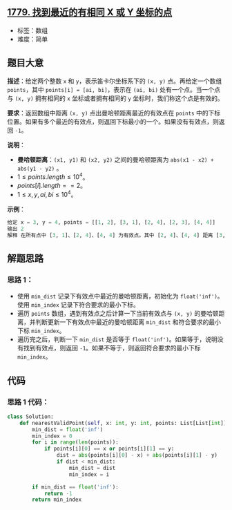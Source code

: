 ## [1779. 找到最近的有相同 X 或 Y 坐标的点](https://leetcode-cn.com/problems/find-nearest-point-that-has-the-same-x-or-y-coordinate/)

- 标签：数组
- 难度：简单

## 题目大意

**描述**：给定两个整数 `x` 和 `y`，表示笛卡尔坐标系下的 `(x, y)` 点。再给定一个数组 `points`，其中 `points[i] = [ai, bi]`，表示在 `(ai, bi)` 处有一个点。当一个点与 `(x, y)` 拥有相同的 `x` 坐标或者拥有相同的 `y` 坐标时，我们称这个点是有效的。

**要求**：返回数组中距离 `(x, y)` 点出曼哈顿距离最近的有效点在 `points` 中的下标位置。如果有多个最近的有效点，则返回下标最小的一个。如果没有有效点，则返回 `-1`。

**说明**：

- **曼哈顿距离**：`(x1, y1)` 和 `(x2, y2)` 之间的曼哈顿距离为 `abs(x1 - x2) + abs(y1 - y2)` 。
- $1 \le points.length \le 10^4$。
- $points[i].length == 2$。
- $1 \le x, y, ai, bi \le 10^4$。

**示例**：

```Python
给定 x = 3, y = 4, points = [[1, 2], [3, 1], [2, 4], [2, 3], [4, 4]]
输出 2
解释 在所有点中 [3, 1]、[2, 4]、[4, 4] 为有效点。其中 [2, 4]、[4, 4] 距离 [3, 4] 曼哈顿距离最近，都为 1。[2, 4] 下标最小，所以返回 2。
```

## 解题思路

### 思路 1：

- 使用 `min_dist` 记录下有效点中最近的曼哈顿距离，初始化为 `float('inf')`。使用 `min_index` 记录下符合要求的最小下标。
- 遍历 `points` 数组，遇到有效点之后计算一下当前有效点与 `(x, y)` 的曼哈顿距离，并判断更新一下有效点中最近的曼哈顿距离 `min_dist` 和符合要求的最小下标 `min_index`。
- 遍历完之后，判断一下 `min_dist` 是否等于 `float('inf')`。如果等于，说明没有找到有效点，则返回 `-1`。如果不等于，则返回符合要求的最小下标 `min_index`。

## 代码

### 思路 1 代码：

```Python
class Solution:
    def nearestValidPoint(self, x: int, y: int, points: List[List[int]]) -> int:
        min_dist = float('inf')
        min_index = 0
        for i in range(len(points)):
            if points[i][0] == x or points[i][1] == y:
                dist = abs(points[i][0] - x) + abs(points[i][1] - y)
                if dist < min_dist:
                    min_dist = dist
                    min_index = i

        if min_dist == float('inf'):
            return -1
        return min_index
```

